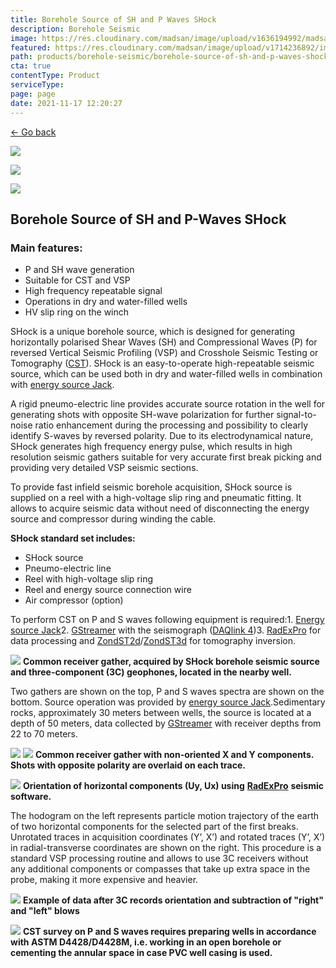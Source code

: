 ```yaml
---
title: Borehole Source of SH and P Waves SHock
description: Borehole Seismic
image: https://res.cloudinary.com/madsan/image/upload/v1636194992/madsan-stock/IMG_3200_nsgux0.jpg
featured: https://res.cloudinary.com/madsan/image/upload/v1714236892/image4_h4aw3f.jpg
path: products/borehole-seismic/borehole-source-of-sh-and-p-waves-shock
cta: true
contentType: Product
serviceType: 
page: page
date: 2021-11-17 12:20:27
---
```


[←  Go back](/en/products/borehole-seismic)

[![](https://res.cloudinary.com/madsan/image/upload/v1714236892/image4_h4aw3f.jpg)](https://res.cloudinary.com/madsan/image/upload/v1714236892/image4_h4aw3f.jpg)


<div class="row">
<div class="col-md-3">

[![](https://res.cloudinary.com/madsan/image/upload/v1714236893/image6_frgaac.jpg)](https://res.cloudinary.com/madsan/image/upload/v1714236893/image6_frgaac.jpg)

</div>
<div class="col-md-3">

[![](https://res.cloudinary.com/madsan/image/upload/v1714236527/image2_wkrsqy.jpg)](https://res.cloudinary.com/madsan/image/upload/v1714236527/image2_wkrsqy.jpg)

</div>

</div>

## Borehole Source of SH and P-Waves SHock

### Main features:

*   P and SH wave generation
*   Suitable for CST and VSP
*   High frequency repeatable signal
*   Operations in dry and water-filled wells
*   HV slip ring on the winch


SHock is a unique borehole source, which is designed for generating horizontally polarised Shear Waves (SH) and Compressional Waves (P) for reversed Vertical Seismic Profiling (VSP) and Crosshole Seismic Testing or Tomography ([CST](https://geodevice.ca/info/publications/)). SHock is an easy-to-operate high-repeatable seismic source, which can be used both in dry and water-filled wells in combination with [energy source Jack](https://geodevice.ca/product/energy-sources-jack/).

A rigid pneumo-electric line provides accurate source rotation in the well for generating shots with opposite SH-wave polarization for further signal-to-noise ratio enhancement during the processing and possibility to clearly identify S-waves by reversed polarity. Due to its electrodynamical nature, SHock generates high frequency energy pulse, which results in high resolution seismic gathers suitable for very accurate first break picking and providing very detailed VSP seismic sections.

To provide fast infield seismic borehole acquisition, SHock source is supplied on a reel with a high-voltage slip ring and pneumatic fitting. It allows to acquire seismic data without need of disconnecting the energy source and compressor during winding the cable.

**SHock standard set includes:**

*   SHock source
*   Pneumo-electric line
*   Reel with high-voltage slip ring
*   Reel and energy source connection wire
*   Air compressor (option)


To perform CST on P and S waves following equipment is required:1. [Energy source Jack](https://geodevice.ca/product/energy-sources-jack/)2. [GStreamer](https://geodevice.ca/product/gstreamer/) with the seismograph ([DAQlink 4](https://geodevice.ca/product/daqlink4/))3. [RadExPro](https://geodevice.ca/product/radex/) for data processing and [ZondST2d](https://geodevice.ca/product/zondst2d/)/[ZondST3d](https://geodevice.ca/product/zondst3d/) for tomography inversion.

![](https://res.cloudinary.com/madsan/image/upload/v1714236892/image5_pyzk5e.jpg)
**Common receiver gather, acquired by SHock borehole seismic source and three-component (3C) geophones, located in the nearby well.** 

Two gathers are shown on the top, P and S waves spectra are shown on the bottom. Source operation was provided by [energy source Jack](https://geodevice.ca/product/energy-sources-jack/).Sedimentary rocks, approximately 30 meters between wells, the source is located at a depth of 50 meters, data collected by [GStreamer](https://geodevice.ca/product/gstreamer/) with receiver depths from 22 to 70 meters.

![](https://res.cloudinary.com/madsan/image/upload/v1714236909/image8_nij4lv.png)
![](https://res.cloudinary.com/madsan/image/upload/v1714236908/image7_kvswwj.png)
**Common receiver gather with non-oriented X and Y components. Shots with opposite polarity are overlaid on each trace.**

![](https://res.cloudinary.com/madsan/image/upload/v1714236891/image2_r1nmwv.jpg)
**Orientation of horizontal components (Uy, Ux) using** [**RadExPro**](https://geodevice.ca/product/radex/) **seismic software.**

The hodogram on the left represents particle motion trajectory of the earth of two horizontal components for the selected part of the first breaks. Unrotated traces in acquisition coordinates (Y’, X’) and rotated traces (Y’, X’) in radial-transverse coordinates are shown on the right. This procedure is a standard VSP processing routine and allows to use 3C receivers without any additional components or compasses that take up extra space in the probe, making it more expensive and heavier.

![](https://res.cloudinary.com/madsan/image/upload/v1714236892/image1_mxot4l.png)
**Example of data after 3C records orientation and subtraction of "right" and "left" blows**

![](https://res.cloudinary.com/madsan/image/upload/v1714236893/image3_i2o2bt.png)
**CST survey on P and S waves requires preparing wells in accordance with ASTM D4428/D4428M, i.e. working in an open borehole or cementing the annular space in case PVC well casing is used.**

